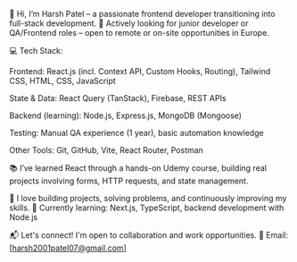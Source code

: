👋 Hi, I’m Harsh Patel – a passionate frontend developer transitioning into full-stack development.
🎯 Actively looking for junior developer or QA/Frontend roles – open to remote or on-site opportunities in Europe.

💻 Tech Stack:

Frontend: React.js (incl. Context API, Custom Hooks, Routing), Tailwind CSS, HTML, CSS, JavaScript

State & Data: React Query (TanStack), Firebase, REST APIs

Backend (learning): Node.js, Express.js, MongoDB (Mongoose)

Testing: Manual QA experience (1 year), basic automation knowledge

Other Tools: Git, GitHub, Vite, React Router, Postman

📚 I’ve learned React through a hands-on Udemy course, building real projects involving forms, HTTP requests, and state management.

🚀 I love building projects, solving problems, and continuously improving my skills.
🧠 Currently learning: Next.js, TypeScript, backend development with Node.js

📬 Let's connect! I'm open to collaboration and work opportunities.
📧 Email: [harsh2001patel07@gmail.com]

<!--
**harsh-S21901/harsh-S21901** is a ✨ _special_ ✨ repository because its `README.md` (this file) appears on your GitHub profile.

Here are some ideas to get you started:

- 🔭 I’m currently working on ...
- 🌱 I’m currently learning ...
- 👯 I’m looking to collaborate on ...
- 🤔 I’m looking for help with ...
- 💬 Ask me about ...
- 📫 How to reach me: ...
- 😄 Pronouns: ...
- ⚡ Fun fact: ...
-->
